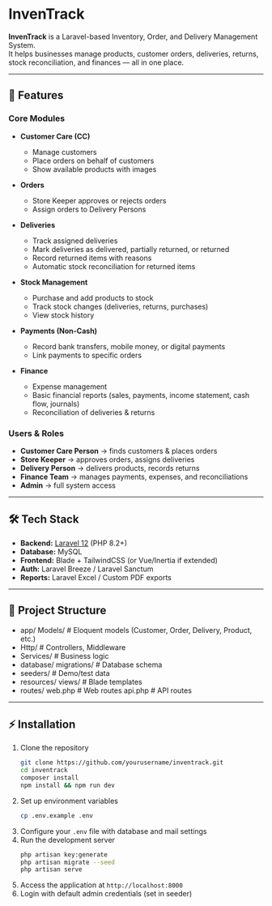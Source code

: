 # InvenTrack

**InvenTrack** is a Laravel-based Inventory, Order, and Delivery Management System.  
It helps businesses manage products, customer orders, deliveries, returns, stock reconciliation, and finances — all in
one place.

---

## 🚀 Features

### Core Modules

- **Customer Care (CC)**
    - Manage customers
    - Place orders on behalf of customers
    - Show available products with images

- **Orders**
    - Store Keeper approves or rejects orders
    - Assign orders to Delivery Persons

- **Deliveries**
    - Track assigned deliveries
    - Mark deliveries as delivered, partially returned, or returned
    - Record returned items with reasons
    - Automatic stock reconciliation for returned items

- **Stock Management**
    - Purchase and add products to stock
    - Track stock changes (deliveries, returns, purchases)
    - View stock history

- **Payments (Non-Cash)**
    - Record bank transfers, mobile money, or digital payments
    - Link payments to specific orders

- **Finance**
    - Expense management
    - Basic financial reports (sales, payments, income statement, cash flow, journals)
    - Reconciliation of deliveries & returns

### Users & Roles

- **Customer Care Person** → finds customers & places orders
- **Store Keeper** → approves orders, assigns deliveries
- **Delivery Person** → delivers products, records returns
- **Finance Team** → manages payments, expenses, and reconciliations
- **Admin** → full system access

---

## 🛠️ Tech Stack

- **Backend:** [Laravel 12](https://laravel.com) (PHP 8.2+)
- **Database:** MySQL
- **Frontend:** Blade + TailwindCSS (or Vue/Inertia if extended)
- **Auth:** Laravel Breeze / Laravel Sanctum
- **Reports:** Laravel Excel / Custom PDF exports

---

## 📂 Project Structure

* app/ Models/ # Eloquent models (Customer, Order, Delivery, Product, etc.)
* Http/ # Controllers, Middleware
* Services/ # Business logic
* database/ migrations/ # Database schema
* seeders/ # Demo/test data
* resources/ views/ # Blade templates
* routes/ web.php # Web routes api.php # API routes

---

## ⚡ Installation

1. Clone the repository
   ```bash
   git clone https://github.com/yourusername/inventrack.git
   cd inventrack
   composer install
   npm install && npm run dev
    ```
2. Set up environment variables
    ```bash
   cp .env.example .env
     ```
3. Configure your `.env` file with database and mail settings
4. Run the development server
    ```bash
   php artisan key:generate
   php artisan migrate --seed
   php artisan serve
    ```
5. Access the application at `http://localhost:8000`
6. Login with default admin credentials (set in seeder)


